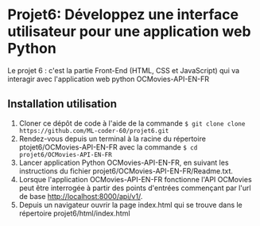 # Projet6: Développez une interface utilisateur pour une application web Python

Le projet 6 : c'est la partie Front-End  (HTML, CSS et JavaScript) qui va interagir avec l'application web python OCMovies-API-EN-FR


## Installation utilisation

1. Cloner ce dépôt de code à l'aide de la commande `$ git clone clone https://github.com/ML-coder-60/projet6.git`
2. Rendez-vous depuis un terminal à la racine du répertoire ptojet6/OCMovies-API-EN-FR avec la commande `$ cd projet6/OCMovies-API-EN-FR`
3. Lancer application Python OCMovies-API-EN-FR, en suivant les instructions du fichier projet6/OCMovies-API-EN-FR/Readme.txt.
4. Lorsque l'application OCMovies-API-EN-FR fonctionne l'API OCMovies peut être interrogée à partir des points d'entrées commençant par l'url de base [http://localhost:8000/api/v1/](http://localhost:8000/api/v1/).
5. Depuis un navigateur ouvrir la page index.html qui se trouve dans le répertoire projet6/html/index.html


